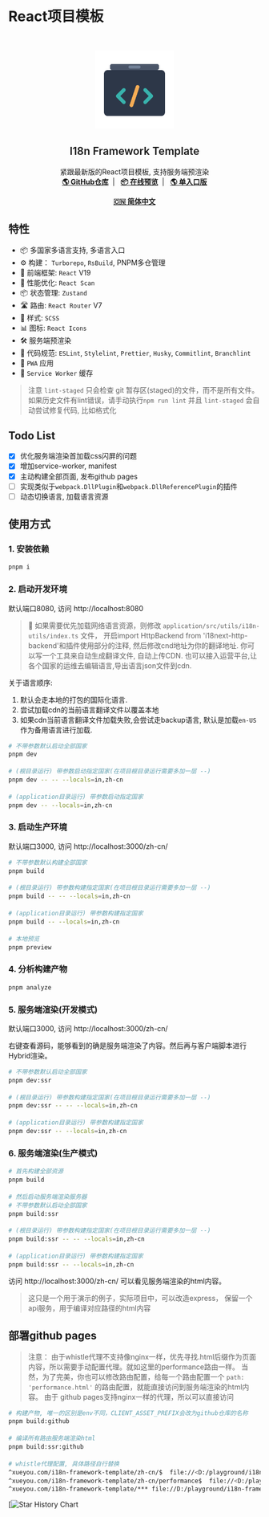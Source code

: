 # React项目模板

<br />
<p align="center">
    <img src="https://github.com/xueyou2000/i18n-framework-template/raw/main/application/public/icon.svg" alt="Logo" width="156" height="156">
  <h2 align="center" style="font-weight: 600">I18n Framework Template</h2>

  <p align="center">
    紧跟最新版的React项目模板, 支持服务端预渲染
    <br />
    <a href="https://github.com/xueyou2000/i18n-framework-template/" target="blank"><strong>🌎 GitHub仓库</strong></a>&nbsp;&nbsp;|&nbsp;&nbsp;
    <a href="https://xueyou2000.github.io/i18n-framework-template/zh-cn/" target="blank"><strong>📦️ 在线预览</strong></a>&nbsp;&nbsp;|&nbsp;&nbsp;
    <a href="https://github.com/xueyou2000/xueyou-react-template/" target="blank"><strong>🌎 单入口版</strong></a>
  </p>
  <p align="center">
    <a href="https://github.com/xueyou2000/i18n-framework-template/README.md" target="blank"><strong>🇨🇳 简体中文</strong></a>
    <br />
  </p>
</p>

## 特性

- 📦 多国家多语言支持, 多语言入口
- ⚙️ 构建： `Turborepo`, `RsBuild`, PNPM多仓管理
- 🚀 前端框架: `React` V19
- 🚀 性能优化: `React Scan`
- 📦 状态管理: `Zustand`
- 🛣️ 路由: `React Router` V7
- 🎨 样式: `SCSS`
- 📊 图标: `React Icons`
- 🛠️ 服务端预渲染
- 📃 代码规范: `ESLint`, `Stylelint`, `Prettier`, `Husky`, `Commitlint`, `Branchlint`
- 📱 `PWA` 应用
- 🚀 `Service Worker` 缓存

> 注意 `lint-staged` 只会检查 git 暂存区(staged)的文件，而不是所有文件。如果历史文件有lint错误，请手动执行`npm run lint`
> 并且 `lint-staged` 会自动尝试修复代码, 比如格式化

## Todo List

- [x] 优化服务端渲染首加载css闪屏的问题
- [x] 增加service-worker, manifest
- [x] 主动构建全部页面, 发布github pages
- [ ] 实现类似于`webpack.DllPlugin`和`webpack.DllReferencePlugin`的插件
- [ ] 动态切换语言, 加载语言资源

## 使用方式

### 1. 安装依赖

```bash
pnpm i
```

### 2. 启动开发环境

默认端口8080, 访问 http://localhost:8080

> 📣 如果需要优先加载网络语言资源，则修改 `application/src/utils/i18n-utils/index.ts` 文件， 开启import HttpBackend from 'i18next-http-backend'和插件使用部分的注释, 然后修改cnd地址为你的翻译地址. 你可以写一个工具来自动生成翻译文件, 自动上传CDN. 也可以接入运营平台,让各个国家的运维去编辑语言,导出语言json文件到cdn.

关于语言顺序:

1. 默认会走本地的打包的国际化语言.
2. 尝试加载cdn的当前语言翻译文件以覆盖本地
3. 如果cdn当前语言翻译文件加载失败,会尝试走backup语言, 默认是加载`en-US`作为备用语言进行加载.

```bash
# 不带参数默认启动全部国家
pnpm dev

# (根目录运行) 带参数启动指定国家(在项目根目录运行需要多加一层 --)
pnpm dev -- -- --locals=in,zh-cn

# (application目录运行) 带参数启动指定国家
pnpm dev -- --locals=in,zh-cn
```

### 3. 启动生产环境

默认端口3000, 访问 http://localhost:3000/zh-cn/

```bash
# 不带参数默认构建全部国家
pnpm build

# (根目录运行) 带参数构建指定国家(在项目根目录运行需要多加一层 --)
pnpm build -- -- --locals=in,zh-cn

# (application目录运行) 带参数构建指定国家
pnpm build -- --locals=in,zh-cn

# 本地预览
pnpm preview
```

### 4. 分析构建产物

```bash
pnpm analyze
```

### 5. 服务端渲染(开发模式)

默认端口3000, 访问 http://localhost:3000/zh-cn/

右键查看源码，能够看到的确是服务端渲染了内容。然后再与客户端脚本进行Hybrid渲染。

```bash
# 不带参数默认启动全部国家
pnpm dev:ssr

# (根目录运行) 带参数构建指定国家(在项目根目录运行需要多加一层 --)
pnpm dev:ssr -- -- --locals=in,zh-cn

# (application目录运行) 带参数构建指定国家
pnpm dev:ssr -- --locals=in,zh-cn
```

### 6. 服务端渲染(生产模式)

```bash
# 首先构建全部资源
pnpm build

# 然后启动服务端渲染服务器
# 不带参数默认启动全部国家
pnpm build:ssr

# (根目录运行) 带参数构建指定国家(在项目根目录运行需要多加一层 --)
pnpm build:ssr -- -- --locals=in,zh-cn

# (application目录运行) 带参数构建指定国家
pnpm build:ssr -- --locals=in,zh-cn
```

访问 http://localhost:3000/zh-cn/ 可以看见服务端渲染的html内容。

> 这只是一个用于演示的例子，实际项目中，可以改造express， 保留一个api服务，用于编译对应路径的html内容

## 部署github pages

> 注意： 由于whistle代理不支持像nginx一样，优先寻找.html后缀作为页面内容，所以需要手动配置代理。就如这里的performance路由一样。
> 当然，为了完美，你也可以修改路由配置，给每一个路由配置一个 `path: 'performance.html'` 的路由配置，就能直接访问到服务端渲染的html内容。
> 由于 github pages支持nginx一样的代理，所以可以直接访问

```bash
# 构建产物, 唯一的区别是env不同，CLIENT_ASSET_PREFIX会改为github仓库的名称
pnpm build:github

# 编译所有路由服务端渲染html
pnpm build:ssr:github

# whistle代理配置, 具体路径自行替换
^xueyou.com/i18n-framework-template/zh-cn/$  file://<D:/playground/i18n-framework-template/application/dist/zh-cn/index.html>
^xueyou.com/i18n-framework-template/zh-cn/performance$  file://<D:/playground/i18n-framework-template/application/dist/zh-cn/performance.html>
^xueyou.com/i18n-framework-template/*** file://D:/playground/i18n-framework-template/application/dist/$1
```

[![Star History Chart](https://api.star-history.com/svg?repos=xueyou2000/i18n-framework-template&type=Date)
